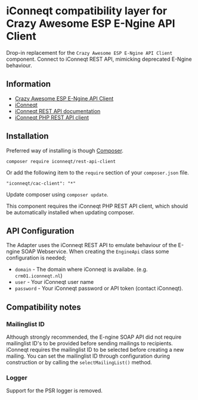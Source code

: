 # iConneqt compatibility layer for Crazy Awesome ESP E-Ngine API Client

Drop-in replacement for the `Crazy Awesome ESP E-Ngine API Client` component.
Connect to iConneqt REST API, mimicking deprecated E-Ngine behaviour.

## Information ##
 - [Crazy Awesome ESP E-Ngine API Client](https://github.com/CrazyAwesomeCompany/esp-api-engine)
 - [iConneqt](https://iconneqt.nl/)
 - [iConneqt REST API documentation](https://demo.iconneqt.nl/api/docs/)
 - [iConneqt PHP REST API client](https://github.com/iConneqt/PHP-REST-API-client)

## Installation ##
Preferred way of installing is though [Composer](http://getcomposer.org).

	composer require iconneqt/rest-api-client

Or add the following item to the `require` section of your `composer.json` file.

    "iconneqt/cac-client": "*"

Update composer using `composer update`.

This component requires the iConneqt PHP REST API client, which should be
automatically installed when updating composer.

## API Configuration ##
The Adapter uses the iConneqt REST API to emulate behaviour of the E-ngine SOAP
Webservice.
When creating the `EngineApi` class some configuration is needed;

 + `domain` - The domain where iConneqt is availabe. (e.g. `crm01.iconneqt.nl`)
 + `user` - Your iConneqt user name
 + `password` - Your iConneqt password or API token (contact iConneqt).

## Compatibility notes ##
### Mailinglist ID ###
Although strongly recommended, the E-ngine SOAP API did not require mailinglist
ID's to be provided before sending mailings to recipients. iConneqt requires the
mailinglist ID to be selected before creating a new mailing.
You can set the mailinglist ID through configuration during construction or by
calling the `selectMailingList()` method.

### Logger ###
Support for the PSR logger is removed.
